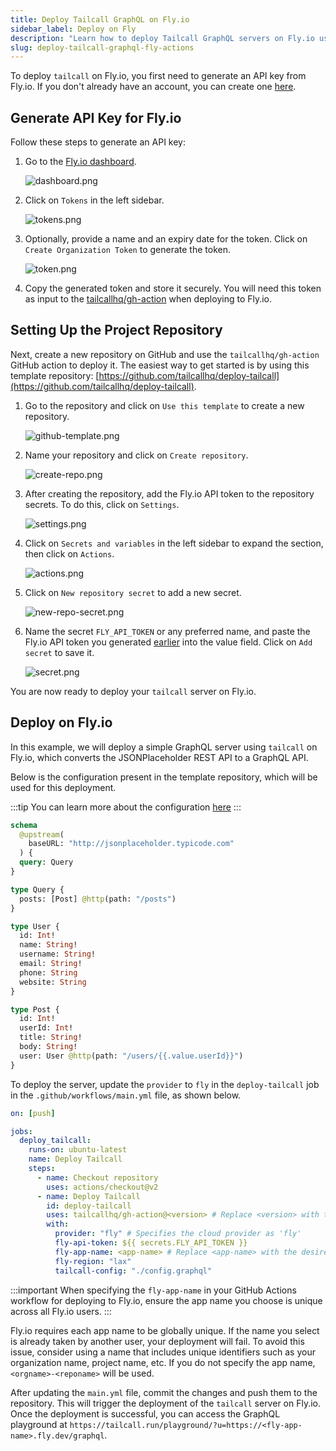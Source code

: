 ```yaml
---
title: Deploy Tailcall GraphQL on Fly.io
sidebar_label: Deploy on Fly
description: "Learn how to deploy Tailcall GraphQL servers on Fly.io using GitHub Actions quickly and securely."
slug: deploy-tailcall-graphql-fly-actions
---
```


To deploy `tailcall` on Fly.io, you first need to generate an API key from Fly.io. If you don't already have an account, you can create one [here](https://fly.io/app/sign-up).

## Generate API Key for Fly.io

Follow these steps to generate an API key:

1. Go to the [Fly.io dashboard](https://fly.io/dashboard).

   ![dashboard.png](../static/images/docs/fly/dashboard.png)

2. Click on `Tokens` in the left sidebar.

   ![tokens.png](../static/images/docs/fly/tokens.png)

3. Optionally, provide a name and an expiry date for the token. Click on `Create Organization Token` to generate the token.

   ![token.png](../static/images/docs/fly/token.png)

4. Copy the generated token and store it securely. You will need this token as input to the [tailcallhq/gh-action](https://github.com/tailcallhq/gh-action) when deploying to Fly.io.

## Setting Up the Project Repository

Next, create a new repository on GitHub and use the `tailcallhq/gh-action` GitHub action to deploy it. The easiest way to get started is by using this template repository: [https://github.com/tailcallhq/deploy-tailcall](https://github.com/tailcallhq/deploy-tailcall).

1. Go to the repository and click on `Use this template` to create a new repository.

   ![github-template.png](../static/images/docs/fly/github-template.png)

2. Name your repository and click on `Create repository`.

   ![create-repo.png](../static/images/docs/fly/create-repo.png)

3. After creating the repository, add the Fly.io API token to the repository secrets. To do this, click on `Settings`.

   ![settings.png](../static/images/docs/fly/settings.png)

4. Click on `Secrets and variables` in the left sidebar to expand the section, then click on `Actions`.

   ![actions.png](../static/images/docs/fly/actions.png)

5. Click on `New repository secret` to add a new secret.

   ![new-repo-secret.png](../static/images/docs/fly/new-repo-secret.png)

6. Name the secret `FLY_API_TOKEN` or any preferred name, and paste the Fly.io API token you generated [earlier](#generate-api-key-for-fly) into the value field. Click on `Add secret` to save it.

   ![secret.png](../static/images/docs/fly/secret.png)

You are now ready to deploy your `tailcall` server on Fly.io.

## Deploy on Fly.io

In this example, we will deploy a simple GraphQL server using `tailcall` on Fly.io, which converts the JSONPlaceholder REST API to a GraphQL API.

Below is the configuration present in the template repository, which will be used for this deployment.

:::tip
You can learn more about the configuration [here](./configuration.mdx)
:::

```graphql
schema
  @upstream(
    baseURL: "http://jsonplaceholder.typicode.com"
  ) {
  query: Query
}

type Query {
  posts: [Post] @http(path: "/posts")
}

type User {
  id: Int!
  name: String!
  username: String!
  email: String!
  phone: String
  website: String
}

type Post {
  id: Int!
  userId: Int!
  title: String!
  body: String!
  user: User @http(path: "/users/{{.value.userId}}")
}
```

To deploy the server, update the `provider` to `fly` in the `deploy-tailcall` job in the `.github/workflows/main.yml` file, as shown below.

```yaml
on: [push]

jobs:
  deploy_tailcall:
    runs-on: ubuntu-latest
    name: Deploy Tailcall
    steps:
      - name: Checkout repository
        uses: actions/checkout@v2
      - name: Deploy Tailcall
        id: deploy-tailcall
        uses: tailcallhq/gh-action@<version> # Replace <version> with the desired version
        with:
          provider: "fly" # Specifies the cloud provider as 'fly'
          fly-api-token: ${{ secrets.FLY_API_TOKEN }}
          fly-app-name: <app-name> # Replace <app-name> with the desired app name
          fly-region: "lax"
          tailcall-config: "./config.graphql"
```

:::important
When specifying the `fly-app-name` in your GitHub Actions workflow for deploying to Fly.io, ensure the app name you choose is unique across all Fly.io users.
:::

Fly.io requires each app name to be globally unique. If the name you select is already taken by another user, your deployment will fail. To avoid this issue, consider using a name that includes unique identifiers such as your organization name, project name, etc. If you do not specify the app name, `<orgname>-<reponame>` will be used.

After updating the `main.yml` file, commit the changes and push them to the repository. This will trigger the deployment of the `tailcall` server on Fly.io. Once the deployment is successful, you can access the GraphQL playground at `https://tailcall.run/playground/?u=https://<fly-app-name>.fly.dev/graphql`.
